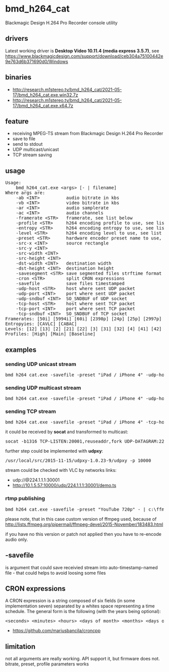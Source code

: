 # bmd_h264_cat
Blackmagic Design H.264 Pro Recorder console utility

## drivers
Latest working driver is **Desktop Video 10.11.4 (media express 3.5.7)**, see  https://www.blackmagicdesign.com/support/download/ceb304a75100442e9e763d6b371690d0/Windows

## binaries
* http://research.m1stereo.tv/bmd_h264_cat/2021-05-17/bmd_h264_cat.exe.win32.7z
* http://research.m1stereo.tv/bmd_h264_cat/2021-05-17/bmd_h264_cat.exe.x64.7z 


## feature
* receiving MPEG-TS stream from Blackmagic Design H.264 Pro Recorder
* save to file
* send to stdout
* UDP multicast/unicast
* TCP stream saving

## usage
<pre>
Usage:
    bmd_h264_cat.exe &lt;args&gt; [- | filename]
Where args are:
    -ab &lt;INT&gt;          audio bitrate in kbs
    -vb &lt;INT&gt;          video bitrate in kbs
    -ar &lt;INT&gt;          audio samplerate
    -ac &lt;INT&gt;          audio channels
    -framerate &lt;STR&gt;   framerate, see list below
    -profile &lt;STR&gt;     h264 encoding profile to use, see list below
    -entropy &lt;STR&gt;     h264 encoding entropy to use, see list below
    -level &lt;STR&gt;       h264 encoding level to use, see list below
    -preset &lt;STR&gt;      hardware encoder preset name to use, see list in logs
    -src-x &lt;INT&gt;       source rectangle
    -src-y &lt;INT&gt;
    -src-width &lt;INT&gt;
    -src-height &lt;INT&gt;
    -dst-width &lt;INT&gt;   destination width
    -dst-height &lt;INT&gt;  destination height
    -savesegment &lt;STR&gt; save segmented files strftime format
    -cron &lt;STR&gt;        split CRON expressions
    -savefile          save files timestamped
    -udp-host &lt;STR&gt;    host where sent UDP packet
    -udp-port &lt;INT&gt;    port where sent UDP packet
    -udp-sndbuf &lt;INT&gt;  SO_SNDBUF of UDP socket
    -tcp-host &lt;STR&gt;    host where sent TCP packet
    -tcp-port &lt;INT&gt;    port where sent TCP packet
    -tcp-sndbuf &lt;INT&gt;  SO_SNDBUF of TCP socket
Framerates: [50i] [5994i] [60i] [2398p] [24p] [25p] [2997p] [30p] [50p] [5994p] [60p]
Entropyies: [CAVLC] [CABAC]
Levels: [12] [13] [2] [21] [22] [3] [31] [32] [4] [41] [42]
Profiles: [High] [Main] [Baseline]
</pre>

## examples

### sending UDP unicast stream
<pre>bmd_h264_cat.exe -savefile -preset "iPad / iPhone 4" -udp-host 10.1.5.65 -udp-port 40001</pre>

### sending UDP multicast stream
<pre>bmd_h264_cat.exe -savefile -preset "iPad / iPhone 4" -udp-host 224.1.1.1 -udp-port 40001</pre>

### sending TCP stream
<pre>bmd_h264_cat.exe -savefile -preset "iPad / iPhone 4" -tcp-host 10.1.5.57 -tcp-port 20001</pre>

it could be received by **socat** and transformed to multicast:
<pre>socat -b1316 TCP-LISTEN:20001,reuseaddr,fork UDP-DATAGRAM:224.1.1.1:30001,ttl=10</pre>

further step could be implemented with **udpxy**:
<pre>/usr/local/src/2015-11-15/udpxy-1.0.23-9/udpxy -p 10000</pre>

stream could be checked with VLC by networks links:
* udp://@224.1.1.1:30001
* http://10.1.5.57:10000/udp/224.1.1.1:30001/demo.ts

### rtmp publishing

<pre>
bmd_h264_cat.exe -savefile -preset "YouTube 720p" - | c:\ffmpeg\bin\ffmpeg_flv_aac_seq_header.exe -f mpegts -i - -acodec copy -vcodec copy -flvflags aac_seq_header_detect -bsf:a aac_adtstoasc -f flv rtmp://a.rtmp.youtube.com/live2/foo-bar-key
</pre>

please note, that in this case custom version of ffmpeg used, because of http://lists.ffmpeg.org/pipermail/ffmpeg-devel/2015-November/183483.html

if you have no this version or patch not applied then you have to re-encode audio only.

## -savefile
is argument that could save receivied stream into auto-timestamp-named file - that could helps to avoid loosing some files

## CRON expressions
A CRON expression is a string composed of six fields (in some implementation seven) separated by a whites space representing a time schedule. The general form is the following (with the years being optional):
<pre>
&lt;seconds&gt; &lt;minutes&gt; &lt;hours&gt; &lt;days of month&gt; &lt;months&gt; &lt;days of week&gt; &lt;years&gt;
</pre>
* https://github.com/mariusbancila/croncpp

## limitation
not all arguments are really working. API support it, but firmware does not. bitrate, preset, profile parameters works
